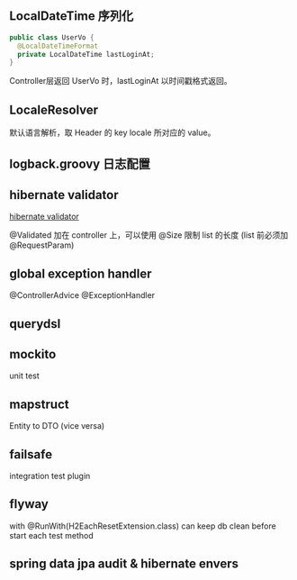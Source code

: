 ## LocalDateTime 序列化
```java
public class UserVo {
  @LocalDateTimeFormat
  private LocalDateTime lastLoginAt;
}
```
Controller层返回 UserVo 时，lastLoginAt 以时间戳格式返回。

## LocaleResolver
默认语言解析，取 Header 的 key locale 所对应的 value。

## logback.groovy 日志配置

## hibernate validator 
[hibernate validator](https://docs.jboss.org/hibernate/stable/validator/reference/en-US/html_single/#_validating_constraints)

@Validated 加在 controller 上，可以使用 @Size 限制 list 的长度 (list 前必须加 @RequestParam)

## global exception handler
@ControllerAdvice
@ExceptionHandler

## querydsl 

## mockito
unit test

## mapstruct
Entity to DTO (vice versa)

## failsafe
integration test plugin

## flyway
with @RunWith(H2EachResetExtension.class) can keep db clean before start each test method

## spring data jpa audit & hibernate envers
